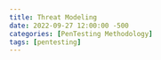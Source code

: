 ```yaml
---
title: Threat Modeling
date: 2022-09-27 12:00:00 -500 
categories: [PenTesting Methodology]
tags: [pentesting]
---
```


